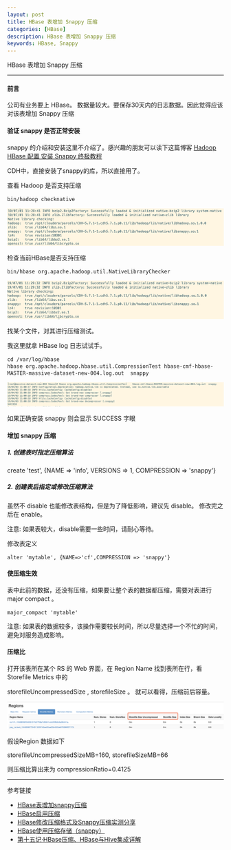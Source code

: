 ```yaml
---
layout: post
title: HBase 表增加 Snappy 压缩
categories: [HBase]
description: HBase 表增加 Snappy 压缩
keywords: HBase, Snappy
---
```


HBase 表增加 Snappy 压缩

---

#### 前言

公司有业务要上 HBase。 数据量较大。要保存30天内的日志数据。因此觉得应该对该表增加 Snappy 压缩


####  验证 snappy 是否正常安装

snappy 的介绍和安装这里不介绍了。感兴趣的朋友可以读下这篇博客 [Hadoop HBase 配置 安装 Snappy 终极教程](https://www.cnblogs.com/shitouer/archive/2013/01/14/2859475.html)

CDH中，直接安装了snappy的库，所以直接用了。

查看 Hadoop 是否支持压缩

``` 
bin/hadoop checknative
```

![](/images/blog/2019-07-01-6.png)

检查当前HBase是否支持压缩

``` 
bin/hbase org.apache.hadoop.util.NativeLibraryChecker
```

![](/images/blog/2019-07-01-7.png)

找某个文件，对其进行压缩测试。

我这里就拿 HBase log 日志试试手。 

``` 
cd /var/log/hbase
hbase org.apache.hadoop.hbase.util.CompressionTest hbase-cmf-hbase-MASTER-massive-dataset-new-004.log.out  snappy
```

![](/images/blog/2019-04-03-1.png)

如果正确安装 snappy 则会显示 SUCCESS 字眼 

#### 增加 snappy 压缩 


##### 1. 创建表时指定压缩算法

create 'test', {NAME => 'info', VERSIONS => 1, COMPRESSION => 'snappy'}

##### 2. 创建表后指定或修改压缩算法

虽然不 disable 也能修改表结构，但是为了降低影响，建议先 disable。 修改完之后在 enable。

注意: 如果表较大，disable需要一些时间，请耐心等待。

修改表定义
``` 
alter 'mytable', {NAME=>'cf',COMPRESSION => 'snappy'}  
```

#### 使压缩生效

表中此前的数据，还没有压缩，如果要让整个表的数据都压缩，需要对表进行 major compact 。

``` 
major_compact 'mytable'
```

注意: 如果表的数据较多，该操作需要较长时间，所以尽量选择一个不忙的时间，避免对服务造成影响。

#### 压缩比

打开该表所在某个 RS 的 Web 界面，在 Region Name 找到表所在行，看 Storefile Metrics 中的 

storefileUncompressedSize , storefileSize 。 就可以看得，压缩前后容量。

![](/images/blog/2019-04-03-2.png)

假设Region 数据如下

storefileUncompressedSizeMB=160, storefileSizeMB=66

则压缩比算出来为 compressionRatio=0.4125

---
参考链接
* [HBase表增加snappy压缩](https://blackwing.iteye.com/blog/1942037)
* [HBase启用压缩](https://www.cnblogs.com/wxyidea/p/9347362.html)
* [HBase修改压缩格式及Snappy压缩实测分享](https://www.cnblogs.com/shitouer/p/hbase-table-alter-compression-type-and-snappy-compression-compare.html)
* [HBase使用压缩存储（snappy）](https://www.cnblogs.com/tyoyi/p/4538830.html)
* [第十五记·HBase压缩、HBase与Hive集成详解](https://blog.csdn.net/u014414323/article/details/81170607)

